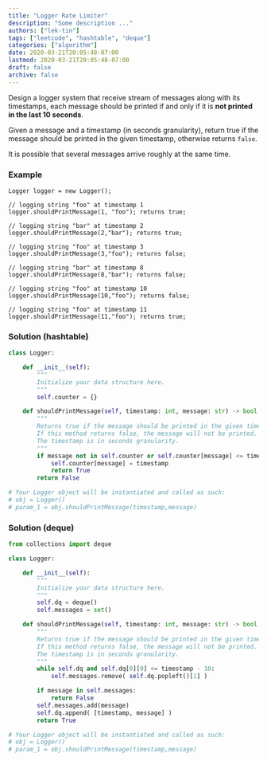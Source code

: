 ```yaml
---
title: "Logger Rate Limiter"
description: "Some description ..."
authors: ["lek-tin"]
tags: ["leetcode", "hashtable", "deque"]
categories: ["algorithm"]
date: 2020-03-21T20:05:48-07:00
lastmod: 2020-03-21T20:05:48-07:00
draft: false
archive: false
---
```

Design a logger system that receive stream of messages along with its timestamps, each message should be printed if and only if it is **not printed in the last 10 seconds**.  

Given a message and a timestamp (in seconds granularity), return true if the message should be printed in the given timestamp, otherwise returns `false`.  

It is possible that several messages arrive roughly at the same time.  

### Example

```
Logger logger = new Logger();

// logging string "foo" at timestamp 1
logger.shouldPrintMessage(1, "foo"); returns true; 

// logging string "bar" at timestamp 2
logger.shouldPrintMessage(2,"bar"); returns true;

// logging string "foo" at timestamp 3
logger.shouldPrintMessage(3,"foo"); returns false;

// logging string "bar" at timestamp 8
logger.shouldPrintMessage(8,"bar"); returns false;

// logging string "foo" at timestamp 10
logger.shouldPrintMessage(10,"foo"); returns false;

// logging string "foo" at timestamp 11
logger.shouldPrintMessage(11,"foo"); returns true;
```

### Solution (hashtable)

```python
class Logger:

    def __init__(self):
        """
        Initialize your data structure here.
        """
        self.counter = {}

    def shouldPrintMessage(self, timestamp: int, message: str) -> bool:
        """
        Returns true if the message should be printed in the given timestamp, otherwise returns false.
        If this method returns false, the message will not be printed.
        The timestamp is in seconds granularity.
        """
        if message not in self.counter or self.counter[message] <= timestamp - 10:
            self.counter[message] = timestamp
            return True
        return False

# Your Logger object will be instantiated and called as such:
# obj = Logger()
# param_1 = obj.shouldPrintMessage(timestamp,message)
```

### Solution (deque)

```python
from collections import deque

class Logger:

    def __init__(self):
        """
        Initialize your data structure here.
        """
        self.dq = deque()
        self.messages = set()

    def shouldPrintMessage(self, timestamp: int, message: str) -> bool:
        """
        Returns true if the message should be printed in the given timestamp, otherwise returns false.
        If this method returns false, the message will not be printed.
        The timestamp is in seconds granularity.
        """
        while self.dq and self.dq[0][0] <= timestamp - 10:
            self.messages.remove( self.dq.popleft()[1] )

        if message in self.messages:
            return False
        self.messages.add(message)
        self.dq.append( [timestamp, message] )
        return True

# Your Logger object will be instantiated and called as such:
# obj = Logger()
# param_1 = obj.shouldPrintMessage(timestamp,message)
```